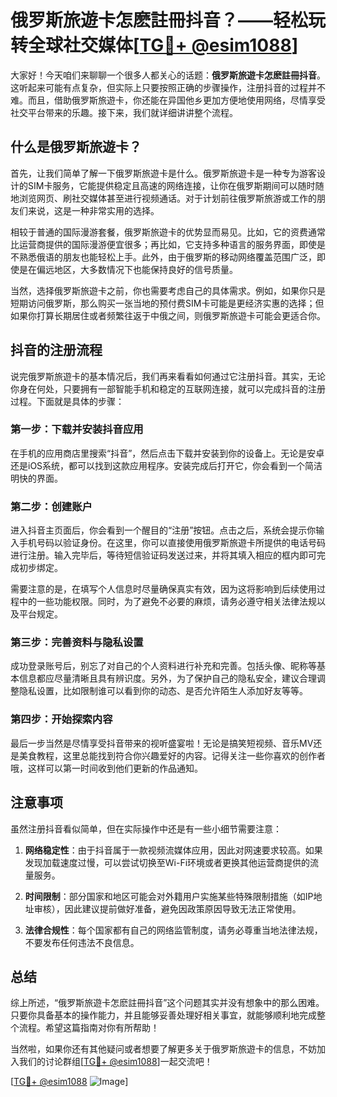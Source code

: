 # 俄罗斯旅遊卡怎麽註冊抖音？——轻松玩转全球社交媒体[[TG💪+ @esim1088](https://t.me/s/esim1088)]

大家好！今天咱们来聊聊一个很多人都关心的话题：**俄罗斯旅遊卡怎麽註冊抖音**。这听起来可能有点复杂，但实际上只要按照正确的步骤操作，注册抖音的过程并不难。而且，借助俄罗斯旅遊卡，你还能在异国他乡更加方便地使用网络，尽情享受社交平台带来的乐趣。接下来，我们就详细讲讲整个流程。

## 什么是俄罗斯旅遊卡？

首先，让我们简单了解一下俄罗斯旅遊卡是什么。俄罗斯旅遊卡是一种专为游客设计的SIM卡服务，它能提供稳定且高速的网络连接，让你在俄罗斯期间可以随时随地浏览网页、刷社交媒体甚至进行视频通话。对于计划前往俄罗斯旅游或工作的朋友们来说，这是一种非常实用的选择。

相较于普通的国际漫游套餐，俄罗斯旅遊卡的优势显而易见。比如，它的资费通常比运营商提供的国际漫游便宜很多；再比如，它支持多种语言的服务界面，即使是不熟悉俄语的朋友也能轻松上手。此外，由于俄罗斯的移动网络覆盖范围广泛，即使是在偏远地区，大多数情况下也能保持良好的信号质量。

当然，选择俄罗斯旅遊卡之前，你也需要考虑自己的具体需求。例如，如果你只是短期访问俄罗斯，那么购买一张当地的预付费SIM卡可能是更经济实惠的选择；但如果你打算长期居住或者频繁往返于中俄之间，则俄罗斯旅遊卡可能会更适合你。

## 抖音的注册流程

说完俄罗斯旅遊卡的基本情况后，我们再来看看如何通过它注册抖音。其实，无论你身在何处，只要拥有一部智能手机和稳定的互联网连接，就可以完成抖音的注册过程。下面就是具体的步骤：

### 第一步：下载并安装抖音应用

在手机的应用商店里搜索“抖音”，然后点击下载并安装到你的设备上。无论是安卓还是iOS系统，都可以找到这款应用程序。安装完成后打开它，你会看到一个简洁明快的界面。

### 第二步：创建账户

进入抖音主页面后，你会看到一个醒目的“注册”按钮。点击之后，系统会提示你输入手机号码以验证身份。在这里，你可以直接使用俄罗斯旅遊卡所提供的电话号码进行注册。输入完毕后，等待短信验证码发送过来，并将其填入相应的框内即可完成初步绑定。

需要注意的是，在填写个人信息时尽量确保真实有效，因为这将影响到后续使用过程中的一些功能权限。同时，为了避免不必要的麻烦，请务必遵守相关法律法规以及平台规定。

### 第三步：完善资料与隐私设置

成功登录账号后，别忘了对自己的个人资料进行补充和完善。包括头像、昵称等基本信息都应尽量清晰且具有辨识度。另外，为了保护自己的隐私安全，建议合理调整隐私设置，比如限制谁可以看到你的动态、是否允许陌生人添加好友等等。

### 第四步：开始探索内容

最后一步当然是尽情享受抖音带来的视听盛宴啦！无论是搞笑短视频、音乐MV还是美食教程，这里总能找到符合你兴趣爱好的内容。记得关注一些你喜欢的创作者哦，这样可以第一时间收到他们更新的作品通知。

## 注意事项

虽然注册抖音看似简单，但在实际操作中还是有一些小细节需要注意：

1. **网络稳定性**：由于抖音属于一款视频流媒体应用，因此对网速要求较高。如果发现加载速度过慢，可以尝试切换至Wi-Fi环境或者更换其他运营商提供的流量服务。
   
2. **时间限制**：部分国家和地区可能会对外籍用户实施某些特殊限制措施（如IP地址审核），因此建议提前做好准备，避免因政策原因导致无法正常使用。
   
3. **法律合规性**：每个国家都有自己的网络监管制度，请务必尊重当地法律法规，不要发布任何违法不良信息。

## 总结

综上所述，“俄罗斯旅遊卡怎麽註冊抖音”这个问题其实并没有想象中的那么困难。只要你具备基本的操作能力，并且能够妥善处理好相关事宜，就能够顺利地完成整个流程。希望这篇指南对你有所帮助！

当然啦，如果你还有其他疑问或者想要了解更多关于俄罗斯旅遊卡的信息，不妨加入我们的讨论群组[[TG💪+ @esim1088](https://t.me/s/esim1088)]一起交流吧！

[[TG💪+ @esim1088](https://t.me/s/esim1088) ![Image](https://i.postimg.cc/4NQfJmqS/Snipaste-2025-05-13-00-14-12.png)]